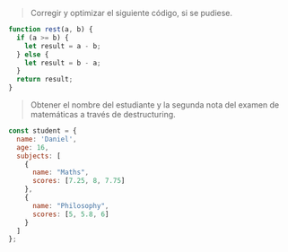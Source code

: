 > Corregir y optimizar el siguiente código, si se pudiese.

```javascript
function rest(a, b) {
  if (a >= b) {
    let result = a - b;
  } else {
    let result = b - a;
  }
  return result;
}
```

> Obtener el nombre del estudiante y la segunda nota del examen de matemáticas a través de destructuring.

```javascript
const student = {
  name: 'Daniel',
  age: 16,
  subjects: [
    {
      name: "Maths",
      scores: [7.25, 8, 7.75]
    },
    {
      name: "Philosophy",
      scores: [5, 5.8, 6]
    }
  ]
};
```

